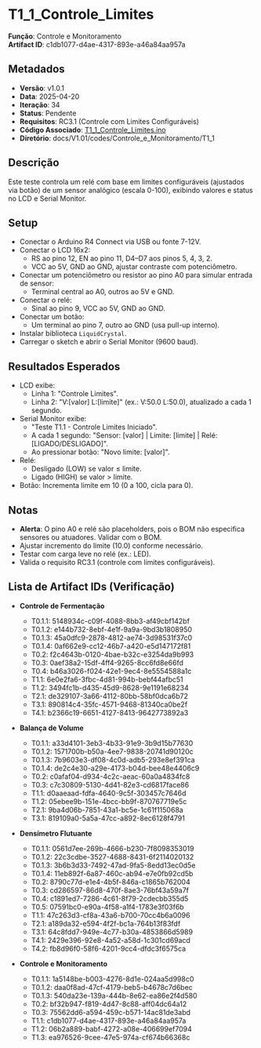 # T1_1_Controle_Limites  
**Função**: Controle e Monitoramento  
**Artifact ID**: c1db1077-d4ae-4317-893e-a46a84aa957a  

## Metadados  
- **Versão**: v1.0.1  
- **Data**: 2025-04-20  
- **Iteração**: 34  
- **Status**: Pendente  
- **Requisitos**: RC3.1 (Controle com Limites Configuráveis)  
- **Código Associado**: [T1_1_Controle_Limites.ino](./T1_1_Controle_Limites.ino)  
- **Diretório**: docs/V1.01/codes/Controle_e_Monitoramento/T1_1  

## Descrição  
Este teste controla um relé com base em limites configuráveis (ajustados via botão) de um sensor analógico (escala 0-100), exibindo valores e status no LCD e Serial Monitor.  

## Setup  
- Conectar o Arduino R4 Connect via USB ou fonte 7-12V.  
- Conectar o LCD 16x2:  
  - RS ao pino 12, EN ao pino 11, D4–D7 aos pinos 5, 4, 3, 2.  
  - VCC ao 5V, GND ao GND, ajustar contraste com potenciômetro.  
- Conectar um potenciômetro ou resistor ao pino A0 para simular entrada de sensor:  
  - Terminal central ao A0, outros ao 5V e GND.  
- Conectar o relé:  
  - Sinal ao pino 9, VCC ao 5V, GND ao GND.  
- Conectar um botão:  
  - Um terminal ao pino 7, outro ao GND (usa pull-up interno).  
- Instalar biblioteca `LiquidCrystal`.  
- Carregar o sketch e abrir o Serial Monitor (9600 baud).  

## Resultados Esperados  
- LCD exibe:  
  - Linha 1: "Controle Limites".  
  - Linha 2: "V:[valor] L:[limite]" (ex.: V:50.0 L:50.0), atualizado a cada 1 segundo.  
- Serial Monitor exibe:  
  - "Teste T1.1 - Controle Limites Iniciado".  
  - A cada 1 segundo: "Sensor: [valor] | Limite: [limite] | Relé: [LIGADO/DESLIGADO]".  
  - Ao pressionar botão: "Novo limite: [valor]".  
- Relé:  
  - Desligado (LOW) se valor ≤ limite.  
  - Ligado (HIGH) se valor > limite.  
- Botão: Incrementa limite em 10 (0 a 100, cicla para 0).  

## Notas  
- **Alerta**: O pino A0 e relé são placeholders, pois o BOM não especifica sensores ou atuadores. Validar com o BOM.  
- Ajustar incremento do limite (10.0) conforme necessário.  
- Testar com carga leve no relé (ex.: LED).  
- Valida o requisito RC3.1 (controle com limites configuráveis).  

## Lista de Artifact IDs (Verificação)  
- **Controle de Fermentação**  
  - T0.1.1: 5148934c-c09f-4088-8bb3-af49cbf142bf  
  - T0.1.2: e144b732-8ebf-4e1f-9a9a-9bd3b1808950  
  - T0.1.3: 45a0dfc9-2878-4812-ae74-3d98531f37c0  
  - T0.1.4: 0af662e9-cc12-46b7-a420-e5d147172f81  
  - T0.2: f2c4643b-0120-4bae-b32c-e3254da9b993  
  - T0.3: 0aef38a2-15df-4ff4-9265-8cc6fd8e66fd  
  - T0.4: b46a3026-f024-42e1-9ec4-8e5554588a1c  
  - T1.1: 6e0e2fa6-3fbc-4d81-994b-bebf44afbc51  
  - T1.2: 3494fc1b-d435-45d9-8628-9e1191e68234  
  - T2.1: de329107-3a66-4112-80bb-58bf0dca6b72  
  - T3.1: 890814c4-35fc-4571-9468-81340ca0be2f  
  - T4.1: b2366c19-6651-4127-8413-9642773892a3  

- **Balança de Volume**  
  - T0.1.1: a33d4101-3eb3-4b33-91e9-3b9d15b77630  
  - T0.1.2: 1571700b-b50a-4ee7-9838-20741d90120c  
  - T0.1.3: 7b9603e3-df08-4c0d-adb5-293e8ef391ca  
  - T0.1.4: de2c4e30-a29e-4173-b04d-bee48e4406c9  
  - T0.2: c0afaf04-d934-4c2c-aeac-60a0a4834fc8  
  - T0.3: c7c30809-5130-4d41-82e3-cd6817face86  
  - T1.1: d0aaeaad-fdfa-4640-9c5f-303457c7646d  
  - T1.2: 05ebee9b-151e-4bcc-bb9f-870767719e5c  
  - T2.1: 9ba4d06b-7851-43a1-bc5e-1c61f115068a  
  - T3.1: 819109a0-5a5a-47cc-a892-8ec6128f4791  

- **Densímetro Flutuante**  
  - T0.1.1: 0561d7ee-269b-4666-b230-7f8098353019  
  - T0.1.2: 22c3cdbe-3527-4688-8431-6f2114020132  
  - T0.1.3: 3b6b3d33-7492-47ad-9fa5-8edd13ec0d5e  
  - T0.1.4: 11eb892f-6a87-460c-ab94-e7e0fb92cd5b  
  - T0.2: 8790c77d-e1e4-4b5f-846a-c1865b762004  
  - T0.3: cd286597-86d8-470f-8ae3-76bf43a59a7f  
  - T0.4: c1891ed7-7286-4c61-8f79-2cdecbb355d5  
  - T0.5: 07591bc0-e90a-4f58-a1f4-1783e3f03f6b  
  - T1.1: 47c263d3-cf8a-43a6-b700-70cc4b6a0096  
  - T2.1: a189da32-e594-4f2f-bc1a-764b13f83fdf  
  - T3.1: 64c8fdd7-949e-4c77-b30a-4853866d5989  
  - T4.1: 2429e396-92e8-4a52-a58d-1c301cd69acd  
  - T4.2: fb8d96f0-58f6-4201-9cc4-dfdc3f6575ca  

- **Controle e Monitoramento**  
  - T0.1.1: 1a5148be-b003-4276-8d1e-024aa5d998c0  
  - T0.1.2: daa0f8ad-47cf-4179-beb5-b4678c7d6bec  
  - T0.1.3: 540da23e-139a-444b-8e62-ea86e2f4d580  
  - T0.2: bf32b947-f819-4d47-8c88-aff04dc64a12  
  - T0.3: 75562dd6-a594-459c-b571-14ac81de3abd  
  - T1.1: c1db1077-d4ae-4317-893e-a46a84aa957a  
  - T1.2: 06b2a889-babf-4272-a08e-406699ef7094  
  - T1.3: ea976526-9cee-47e5-974a-cf674b66368c